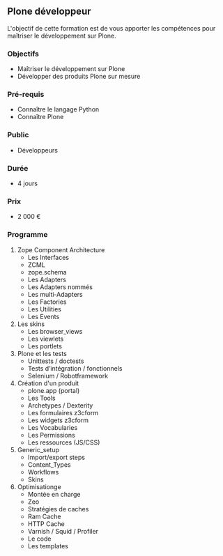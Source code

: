 ## Plone développeur
L'objectif de cette formation est de vous apporter les compétences pour maîtriser le développement sur Plone.

### Objectifs
   * Maîtriser le développement sur Plone
   * Développer des produits Plone sur mesure

### Pré-requis
   * Connaître le langage Python
   * Connaître Plone

### Public
  * Développeurs

### Durée
* 4 jours

### Prix
* 2 000 €

### Programme
1. Zope Component Architecture
    * Les Interfaces
    * ZCML
    * zope.schema
    * Les Adapters
    * Les Adapters nommés
    * Les multi-Adapters
    * Les Factories
    * Les Utilities
    * Les Events
2. Les skins
    * Les browser_views
    * Les viewlets
    * Les portlets
3. Plone et les tests
    * Unittests / doctests
    * Tests d’intégration / fonctionnels
    * Selenium / Robotframework
4. Création d'un produit
    * plone.app (portal)
    * Les Tools
    * Archetypes / Dexterity
    * Les formulaires z3cform
    * Les widgets z3cform
    * Les Vocabularies
    * Les Permissions
    * Les ressources (JS/CSS)
5. Generic_setup
    * Import/export steps
    * Content_Types
    * Workflows
    * Skins
6. Optimisationge
    * Montée en charge
    * Zeo
    * Stratégies de caches
    * Ram Cache
    * HTTP Cache
    * Varnish / Squid / Profiler
    * Le code
    * Les templates
